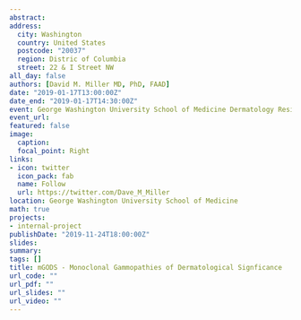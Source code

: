 ```yaml
---
abstract: 
address: 
  city: Washington
  country: United States
  postcode: "20037"
  region: Distric of Columbia
  street: 22 & I Street NW
all_day: false
authors: [David M. Miller MD, PhD, FAAD]
date: "2019-01-17T13:00:00Z"
date_end: "2019-01-17T14:30:00Z"
event: George Washington University School of Medicine Dermatology Resident Lecture
event_url: 
featured: false
image:
  caption: 
  focal_point: Right
links:
- icon: twitter
  icon_pack: fab
  name: Follow
  url: https://twitter.com/Dave_M_Miller
location: George Washington University School of Medicine
math: true
projects:
- internal-project
publishDate: "2019-11-24T18:00:00Z"
slides: 
summary: 
tags: []
title: mGODS - Monoclonal Gammopathies of Dermatological Signficance
url_code: ""
url_pdf: ""
url_slides: ""
url_video: ""
---
```

